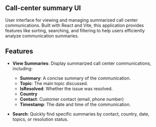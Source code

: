## Call-center summary UI
User interface for viewing and managing summarized call center communications. Built with React and Vite, this application provides features like sorting, searching, and filtering to help users efficiently analyze communication summaries.
## Features

- **View Summaries**: Display summarized call center communications, including:
  - **Summary**: A concise summary of the communication.
  - **Topic**: The main topic discussed.
  - **IsResolved**: Whether the issue was resolved.
  - **Country**
  - **Contact**: Customer contact (email, phone number)
  - **Timestamp**: The date and time of the communication.

- **Search**: Quickly find specific summaries by contact, country, date, topics, or resolution status.
